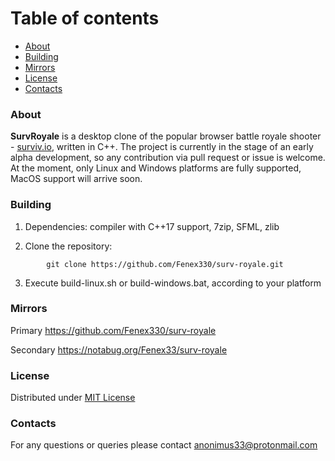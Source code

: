# Table of contents

* [About](#About)
* [Building](#Building)
* [Mirrors](#Mirrors)
* [License](#License)
* [Contacts](#Contacts)



### About

**SurvRoyale** is a desktop clone of the popular browser battle royale shooter - [surviv.io](https://surviv.io/), written in C++.
The project is currently in the stage of an early alpha development, so any contribution via pull request or issue is welcome.
At the moment, only Linux and Windows platforms are fully supported, MacOS support will arrive soon.



### Building

1. Dependencies: compiler with C++17 support, 7zip, SFML, zlib

2. Clone the repository:
```
        git clone https://github.com/Fenex330/surv-royale.git
```

3. Execute build-linux.sh or build-windows.bat, according to your platform



### Mirrors

Primary https://github.com/Fenex330/surv-royale

Secondary https://notabug.org/Fenex33/surv-royale



### License

Distributed under [MIT License](./LICENSE.txt)



### Contacts

For any questions or queries please contact anonimus33@protonmail.com
